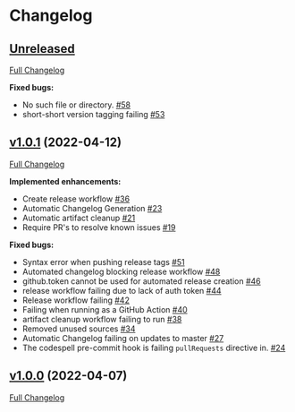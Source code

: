 # Changelog

## [Unreleased](https://github.com/major0/gh-comment-action/tree/HEAD)

[Full Changelog](https://github.com/major0/gh-comment-action/compare/v1.0.1...HEAD)

**Fixed bugs:**

- No such file or directory. [\#58](https://github.com/major0/gh-comment-action/issues/58)
- short-short version tagging failing [\#53](https://github.com/major0/gh-comment-action/issues/53)

## [v1.0.1](https://github.com/major0/gh-comment-action/tree/v1.0.1) (2022-04-12)

[Full Changelog](https://github.com/major0/gh-comment-action/compare/v1.0.0...v1.0.1)

**Implemented enhancements:**

- Create release workflow [\#36](https://github.com/major0/gh-comment-action/issues/36)
- Automatic Changelog Generation [\#23](https://github.com/major0/gh-comment-action/issues/23)
- Automatic artifact cleanup [\#21](https://github.com/major0/gh-comment-action/issues/21)
- Require PR's to resolve known issues [\#19](https://github.com/major0/gh-comment-action/issues/19)

**Fixed bugs:**

- Syntax error when pushing release tags [\#51](https://github.com/major0/gh-comment-action/issues/51)
- Automated changelog blocking release workflow [\#48](https://github.com/major0/gh-comment-action/issues/48)
- github.token cannot be used for automated release creation [\#46](https://github.com/major0/gh-comment-action/issues/46)
- release workflow failing due to lack of auth token [\#44](https://github.com/major0/gh-comment-action/issues/44)
- Release workflow failing [\#42](https://github.com/major0/gh-comment-action/issues/42)
- Failing when running as a GitHub Action [\#40](https://github.com/major0/gh-comment-action/issues/40)
- artifact cleanup workflow failing to run [\#38](https://github.com/major0/gh-comment-action/issues/38)
- Removed unused sources [\#34](https://github.com/major0/gh-comment-action/issues/34)
- Automatic Changelog failing on updates to master [\#27](https://github.com/major0/gh-comment-action/issues/27)
- The codespell pre-commit hook is failing `pullRequests` directive in. [\#24](https://github.com/major0/gh-comment-action/issues/24)

## [v1.0.0](https://github.com/major0/gh-comment-action/tree/v1.0.0) (2022-04-07)

[Full Changelog](https://github.com/major0/gh-comment-action/compare/c9d4f98f8ed4ad1cb1be75a23cb78a0d19f80770...v1.0.0)
